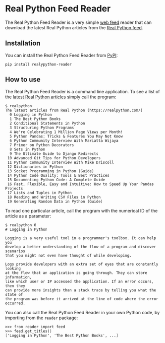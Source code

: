 # Real Python Feed Reader

The Real Python Feed Reader is a very simple [web feed](https://en.wikipedia.org/wiki/Web_feed) reader that can download the latest Real Python articles from the [Real Python feed](https://realpython.com/contact/#rss-atom-feed).

## Installation

You can install the Real Python Feed Reader from [PyPI](https://pypi.org/project/realpython-reader/):

    pip install realypython-reader

## How to use

The Real Python Feed Reader is a command line application. To see a list of the [latest Real Python articles](https://realpython.com/) simply call the program:

    $ realpython 
    The latest articles from Real Python (https://realpython.com/)
      0 Logging in Python
      1 The Best Python Books
      2 Conditional Statements in Python
      3 Structuring Python Programs
      4 We're Celebrating 1 Million Page Views per Month!
      5 Python Pandas: Tricks & Features You May Not Know
      6 Python Community Interview With Mariatta Wijaya
      7 Primer on Python Decorators
      8 Sets in Python
      9 The Ultimate Guide to Django Redirects
     10 Advanced Git Tips for Python Developers
     11 Python Community Interview With Mike Driscoll
     12 Dictionaries in Python
     13 Socket Programming in Python (Guide)
     14 Python Code Quality: Tools & Best Practices
     15 Documenting Python Code: A Complete Guide
     16 Fast, Flexible, Easy and Intuitive: How to Speed Up Your Pandas Projects
     17 Lists and Tuples in Python
     18 Reading and Writing CSV Files in Python
     19 Generating Random Data in Python (Guide)

To read one particular article, call the program with the numerical ID of the article as a parameter:

    $ realpython 0
    # Logging in Python

    Logging is a very useful tool in a programmer's toolbox. It can help you
    develop a better understanding of the flow of a program and discover scenarios
    that you might not even have thought of while developing.

    Logs provide developers with an extra set of eyes that are constantly looking
    at the flow that an application is going through. They can store information,
    like which user or IP accessed the application. If an error occurs, then they
    can provide more insights than a stack trace by telling you what the state of
    the program was before it arrived at the line of code where the error
    occurred.

You can also call the Real Python Feed Reader in your own Python code, by importing from the `reader` package:

    >>> from reader import feed
    >>> feed.get_titles()
    ['Logging in Python', 'The Best Python Books', ...]
    
